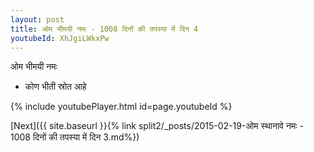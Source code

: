 ```yaml
---
layout: post
title: ओम भीमयी नमः - 1008 दिनों की तपस्या में दिन 4
youtubeId: XhJgiLWkxPw
---
```

 
 
 ओम भीमयी नमः  
 
 -  कोण भीती स्रोत आहे 
 
  
 
  
 
 
 
 
 
 


{% include youtubePlayer.html id=page.youtubeId %}
 
[Next]({{ site.baseurl }}{% link  split2/_posts/2015-02-19-ओम स्थानावे नमः - 1008 दिनों की तपस्या में दिन 3.md%})
 
